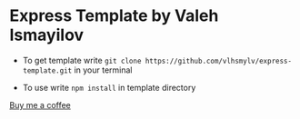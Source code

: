 # Express Template by Valeh Ismayilov

- To get template write ``` git clone https://github.com/vlhsmylv/express-template.git ``` in your terminal

- To use write ``` npm install ``` in template directory

[Buy me a coffee](https://www.buymeacoffee.com/valehismayilov)
